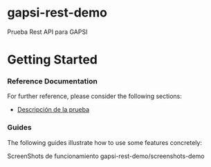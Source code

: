 # gapsi-rest-demo
Prueba Rest API para GAPSI

# Getting Started

### Reference Documentation
For further reference, please consider the following sections:

* [Descripción de la prueba](https://www.dropbox.com/s/4r4ci02pdnv1tdh/GAPSI-Ejercicio-API-REST.pdf?dl=0)

### Guides
The following guides illustrate how to use some features concretely:

ScreenShots de funcionamiento
gapsi-rest-demo/screenshots-demo
